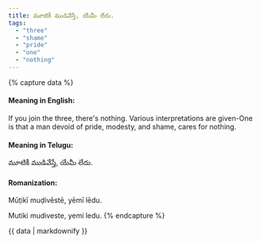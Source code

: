 ```yaml
---
title: మూటికీ ముడివేస్తే, యేమీ లేదు.
tags:
  - "three"
  - "shame"
  - "pride"
  - "one"
  - "nothing"
---
```


{% capture data %}
#### Meaning in English:
If you join the three, there's nothing.
Various interpretations are given-One is that a man devoid of pride, modesty, and shame, cares for nothing.

#### Meaning in Telugu:
మూటికీ ముడివేస్తే, యేమీ లేదు.

#### Romanization:
Mūṭikī muḍivēstē, yēmī lēdu.

Mutiki mudiveste, yemi ledu.
{% endcapture %}

{{ data | markdownify }}

